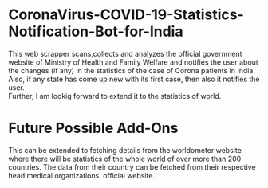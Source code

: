 # CoronaVirus-COVID-19-Statistics-Notification-Bot-for-India

This web scrapper scans,collects and analyzes the official government website of Ministry of Health and Family Welfare and notifies the user about the changes (if any) in the statistics of the case of Corona patients in India.  
Also, if any state has come up new with its first case, then also it notifies the user.  
Further, I am lookig forward to extend it to the statistics of world.


# Future Possible Add-Ons
This can be extended to fetching details from the worldometer website where there will be statistics of the whole world of over more than 200 countries. The data from their country can be fetched from their respective head medical organizations' official website.

